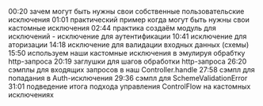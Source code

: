 00:20 зачем могут быть нужны свои собственные пользовательские исключения
01:01 практический пример когда могут быть нужны свои кастомные исключения
02:44 практика создаём модуль для исключений - исключение для аутентификации
10:41 исключение для аторизации
14:18 исключение для валидации входных данных (схемы)
15:50 используем наши кастомные исключения в эмулируя обрабтку http-запроса
20:19 заглушки для шагов обработки http-запроса
26:20 сэмплы для входящих запросов в наш Controller.handle
27:58 сэмпл для попадания в Auth-исключения
29:36 сэмпл для SchemeValidationError
31:01 подведение итога подхода управления ControlFlow на кастомных исключениях
